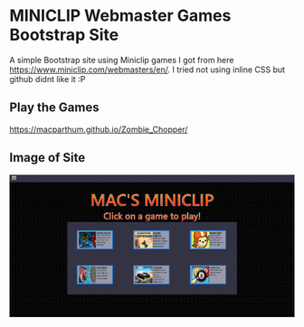 # MINICLIP Webmaster Games Bootstrap Site
A simple Bootstrap site using Miniclip games I got from here https://www.miniclip.com/webmasters/en/.  I tried not using inline CSS but github didnt like it :P

## Play the Games
https://macparthum.github.io/Zombie_Chopper/

## Image of Site

![](assets/images/miniclip.gif)